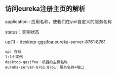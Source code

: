## 访问eureka注册主页的解析

application : 应用名称，使我们在yml自定义的服务名称

status：实例状态

up(1) - desktop-ggsjfoa:eureka-server-8761:8761

    up: 在线 
    1:1个实例
    desktop-ggsjfoa：机器的主机名称
    eureka-server-8761:8761：服务名称+端口

